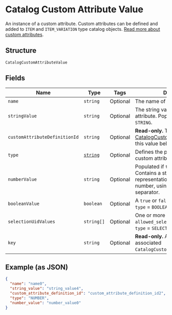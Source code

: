 
# Catalog Custom Attribute Value

An instance of a custom attribute. Custom attributes can be defined and
added to `ITEM` and `ITEM_VARIATION` type catalog objects.
[Read more about custom attributes](https://developer.squareup.com/docs/catalog-api/add-custom-attributes).

## Structure

`CatalogCustomAttributeValue`

## Fields

| Name | Type | Tags | Description |
|  --- | --- | --- | --- |
| `name` | `string` | Optional | The name of the custom attribute. |
| `stringValue` | `string` | Optional | The string value of the custom attribute.  Populated if `type` = `STRING`. |
| `customAttributeDefinitionId` | `string` | Optional | __Read-only.__ The id of the [CatalogCustomAttributeDefinition](/doc/models/catalog-custom-attribute-definition.md) this value belongs to. |
| `type` | [`string`](/doc/models/catalog-custom-attribute-definition-type.md) | Optional | Defines the possible types for a custom attribute. |
| `numberValue` | `string` | Optional | Populated if `type` = `NUMBER`. Contains a string<br>representation of a decimal number, using a `.` as the decimal separator. |
| `booleanValue` | `boolean` | Optional | A `true` or `false` value. Populated if `type` = `BOOLEAN`. |
| `selectionUidValues` | `string[]` | Optional | One or more choices from `allowed_selections`. Populated if `type` = `SELECTION`. |
| `key` | `string` | Optional | __Read-only.__ A copy of key from the associated `CatalogCustomAttributeDefinition`. |

## Example (as JSON)

```json
{
  "name": "name0",
  "string_value": "string_value4",
  "custom_attribute_definition_id": "custom_attribute_definition_id2",
  "type": "NUMBER",
  "number_value": "number_value0"
}
```

